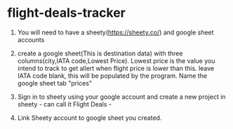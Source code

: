 # flight-deals-tracker

1. You will need to have a sheety(https://sheety.co/) and google sheet accounts

2. create a google sheet(This is destination data) with three columns(city,IATA code,Lowest Price). Lowest price is the value you intend to track to get allert when flight price is lower than this.
leave IATA code blank, this will be populated by the program. Name the google sheet tab "prices"

3. Sign in to sheety using your google account and create a new project in sheety - can call it Flight Deals - 

5. Link Sheety account to google sheet you created.